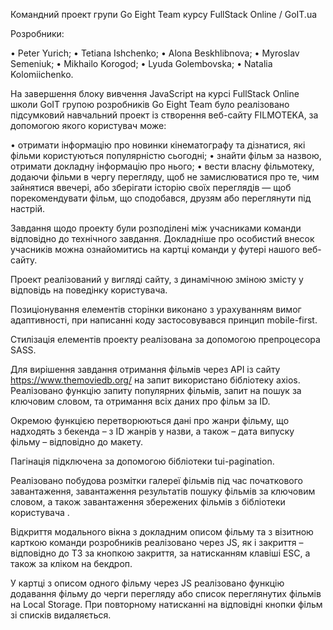 Командний проект групи Go Eight Team курсу FullStack Online / GoIT.ua

Розробники:

• Peter Yurich;
• Tetiana Ishchenko;
• Alona Beskhlibnova;
• Myroslav Semeniuk;
• Mikhailo Korogod;
• Lyuda Golembovska;
• Natalia Kolomiichenko. 

На завершення блоку вивчення JavaScript на курсі FullStack Online школи GoIT групою розробників Go Eight Team було реалізовано підсумковий навчальний проект із створення веб-сайту FILMOTEKA, за допомогою якого користувач може:

• отримати інформацію про новинки кінематографу та дізнатися, які фільми користуються популярністю сьогодні;
• знайти фільм за назвою, отримати докладну інформацію про нього;
• вести власну фільмотеку, додаючи фільми в чергу перегляду, щоб не замислюватися про те, чим зайнятися ввечері, або зберігати історію своїх переглядів — щоб порекомендувати фільм, що сподобався, друзям або переглянути під настрій.

Завдання щодо проекту були розподілені між учасниками команди відповідно до технічного завдання. Докладніше про особистий внесок учасників можна ознайомитись на картці команди у футері нашого веб-сайту.

Проект реалізований у вигляді сайту, з динамічною зміною змісту у відповідь на поведінку користувача.

Позиціонування елементів сторінки виконано з урахуванням вимог адаптивності, при написанні коду застосовувався принцип mobile-first.

Стилізація елементів проекту реалізована за допомогою препроцесора SASS.

Для вирішення завдання отримання фільмів через API із сайту https://www.themoviedb.org/ на запит використано бібліотеку axios. Реалізовано функцію запиту популярних фільмів, запит на пошук за ключовим словом, та отримання всіх даних про фільм за ID.

Окремою функцією перетворюються дані про жанри фільму, що надходять з бекенда – з ID жанрів у назви, а також – дата випуску фільму – відповідно до макету.

Пагінація підключена за допомогою бібліотеки tui-pagination.

Реалізовано побудова розмітки галереї фільмів під час початкового завантаження, завантаження результатів пошуку фільмів за ключовим словом, а також завантаження збережених фільмів з бібліотеки користувача
.

Відкриття модального вікна з докладним описом фільму та з візитною карткою команди розробників реалізовано через JS, як і закриття – відповідно до ТЗ за кнопкою закриття, за натисканням клавіші ESC, а також за кліком на бекдроп.

У картці з описом одного фільму через JS реалізовано функцію додавання фільму до черги перегляду або список переглянутих фільмів на Local Storage. При повторному натисканні на відповідні кнопки фільм зі списків видаляється.